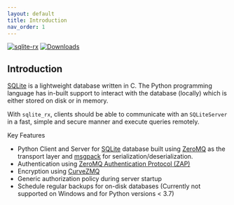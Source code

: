 ```yaml
---
layout: default
title: Introduction
nav_order: 1
---
```


[![sqlite-rx](https://github.com/aosingh/sqlite_rx/actions/workflows/sqlite_build.yaml/badge.svg)](https://github.com/aosingh/sqlite_rx/actions) [![Downloads](https://pepy.tech/badge/sqlite-rx)](https://pepy.tech/project/sqlite-rx)


## Introduction

[SQLite](https://www.sqlite.org/index.html) is a lightweight database written in C. 
The Python programming language has in-built support to interact with the database (locally) which is either stored on disk or in memory.

With `sqlite_rx`, clients should be able to communicate with an `SQLiteServer` in a fast, simple and secure manner and execute queries remotely.

Key Features

- Python Client and Server for [SQLite](https://www.sqlite.org/index.html) database built using [ZeroMQ](http://zguide.zeromq.org/page:all) as the transport layer and [msgpack](https://msgpack.org/index.html) for serialization/deserialization.
- Authentication using [ZeroMQ Authentication Protocol (ZAP)](https://rfc.zeromq.org/spec:27/ZAP/)
- Encryption using [CurveZMQ](http://curvezmq.org/)
- Generic authorization policy during server startup
- Schedule regular backups for on-disk databases (Currently not supported on Windows and for Python versions < 3.7)
